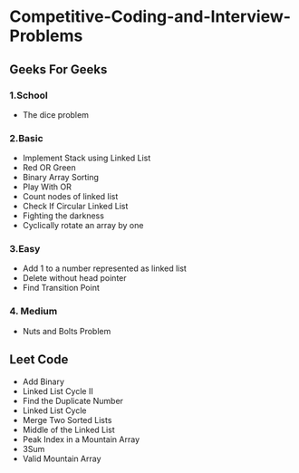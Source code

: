 # Competitive-Coding-and-Interview-Problems

## Geeks For Geeks

### 1.School
- The dice problem

### 2.Basic
- Implement Stack using Linked List
- Red OR Green
- Binary Array Sorting
- Play With OR
- Count nodes of linked list
- Check If Circular Linked List
- Fighting the darkness
- Cyclically rotate an array by one

### 3.Easy
- Add 1 to a number represented as linked list
- Delete without head pointer
- Find Transition Point

### 4. Medium
- Nuts and Bolts Problem

## Leet Code

- Add Binary
- Linked List Cycle II
- Find the Duplicate Number
- Linked List Cycle
- Merge Two Sorted Lists
- Middle of the Linked List
- Peak Index in a Mountain Array
- 3Sum
- Valid Mountain Array
